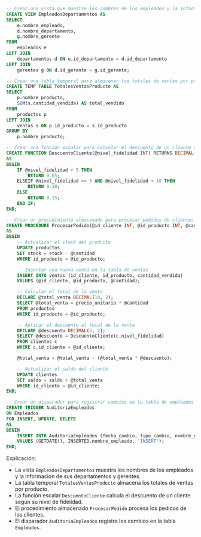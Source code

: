 ```sql
-- Crear una vista que muestre los nombres de los empleados y la información de sus departamentos y gerentes
CREATE VIEW EmpleadosDepartamentos AS
SELECT
    e.nombre_empleado,
    d.nombre_departamento,
    g.nombre_gerente
FROM
    empleados e
LEFT JOIN
    departamentos d ON e.id_departamento = d.id_departamento
LEFT JOIN
    gerentes g ON d.id_gerente = g.id_gerente;

-- Crear una tabla temporal para almacenar los totales de ventas por producto
CREATE TEMP TABLE TotalesVentasProducto AS
SELECT
    p.nombre_producto,
    SUM(s.cantidad_vendida) AS total_vendido
FROM
    productos p
LEFT JOIN
    ventas s ON p.id_producto = s.id_producto
GROUP BY
    p.nombre_producto;

-- Crear una función escalar para calcular el descuento de un cliente según su nivel de fidelidad
CREATE FUNCTION DescuentoCliente(@nivel_fidelidad INT) RETURNS DECIMAL(5, 2)
AS
BEGIN
    IF @nivel_fidelidad < 5 THEN
        RETURN 0.05;
    ELSEIF @nivel_fidelidad >= 5 AND @nivel_fidelidad < 10 THEN
        RETURN 0.10;
    ELSE
        RETURN 0.15;
    END IF;
END;

-- Crear un procedimiento almacenado para procesar pedidos de clientes
CREATE PROCEDURE ProcesarPedido(@id_cliente INT, @id_producto INT, @cantidad INT)
AS
BEGIN
    -- Actualizar el stock del producto
    UPDATE productos
    SET stock = stock - @cantidad
    WHERE id_producto = @id_producto;

    -- Insertar una nueva venta en la tabla de ventas
    INSERT INTO ventas (id_cliente, id_producto, cantidad_vendida)
    VALUES (@id_cliente, @id_producto, @cantidad);

    -- Calcular el total de la venta
    DECLARE @total_venta DECIMAL(10, 2);
    SELECT @total_venta = precio_unitario * @cantidad
    FROM productos
    WHERE id_producto = @id_producto;

    -- Aplicar el descuento al total de la venta
    DECLARE @descuento DECIMAL(5, 2);
    SELECT @descuento = DescuentoCliente(c.nivel_fidelidad)
    FROM clientes c
    WHERE c.id_cliente = @id_cliente;

    @total_venta = @total_venta - (@total_venta * @descuento);

    -- Actualizar el saldo del cliente
    UPDATE clientes
    SET saldo = saldo + @total_venta
    WHERE id_cliente = @id_cliente;
END;

-- Crear un disparador para registrar cambios en la tabla de empleados
CREATE TRIGGER AuditoriaEmpleados
ON Empleados
FOR INSERT, UPDATE, DELETE
AS
BEGIN
    INSERT INTO AuditoriaEmpleados (fecha_cambio, tipo_cambio, nombre_empleado)
    VALUES (GETDATE(), INSERTED.nombre_empleado, 'INSERT');
END;
```

Explicación:

* La vista `EmpleadosDepartamentos` muestra los nombres de los empleados y la información de sus departamentos y gerentes.
* La tabla temporal `TotalesVentasProducto` almacena los totales de ventas por producto.
* La función escalar `DescuentoCliente` calcula el descuento de un cliente según su nivel de fidelidad.
* El procedimiento almacenado `ProcesarPedido` procesa los pedidos de los clientes.
* El disparador `AuditoriaEmpleados` registra los cambios en la tabla `Empleados`.